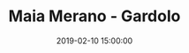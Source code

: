 ---
title: Maia  Merano - Gardolo
date: 2019-02-10 15:00:00
squadra-a: Bc Gardolo
punteggio-a: 
squadra-b: Maia  Merano
punteggio-b: 
partite/squadra: under-15-18-19
luogo: Palestra ¿Segantini¿
categoria: under 15
---